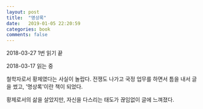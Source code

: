 ```yaml
---
layout: post
title:  "명상록"
date:   2019-01-05 22:20:59
categories: book
comments: false
---
```


2018-03-27 1번 읽기 끝

2018-03-17 읽는 중

철학자로서 황제였다는 사실이 놀랍다. 전쟁도 나가고 국정 업무를 하면서 틈을 내서 글을 썼고, '명상록'이란 책이 되었다.

황제로서의 삶을 살았지만, 자신을 다스리는 태도가 끊임없이 글에 느껴졌다.


